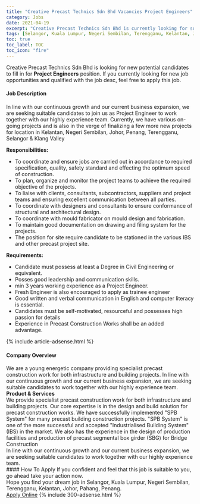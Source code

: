 ```yaml
---
title: "Creative Precast Technics Sdn Bhd Vacancies Project Engineers" 
category: Jobs 
date: 2021-04-19 
excerpt: "Creative Precast Technics Sdn Bhd is currently looking for suitable person to fill in the Project Engineers which based in Selangor, Kuala Lumpur, Negeri Sembilan, Terengganu, Kelantan, Johor, Pahang, Penang" 
tags: [Selangor, Kuala Lumpur, Negeri Sembilan, Terengganu, Kelantan, Johor, Pahang, Penang] 
toc: true 
toc_label: TOC 
toc_icon: "fire" 
--- 
```


<p>Creative Precast Technics Sdn Bhd is looking for new potential candidates to fill in for <b>Project Engineers</b> position. If you currently looking for new job opportunities and qualified with the job desc, feel free to apply this job.
</p><div><div><h4>Job Description</h4></div><div><div><span><div><p>In line with our continuous growth and our current business expansion, we are seeking suitable candidates to join us as Project Engineer to work together with our highly experience team. Currently, we have various on-going projects and is also in the verge of finalizing a few more new projects for location in Kelantan, Negeri Sembilan, Johor, Penang, Terengganu, Selangor &amp; Klang Valley</p><p><strong>Responsibilities:</strong></p><ul><li>To coordinate and ensure jobs are carried out in accordance to required specification, quality, safety standard and effecting the optimum speed of construction.</li><li>To plan, organize and monitor the project teams to achieve the required objective of the projects.</li><li>To liaise with clients, consultants, subcontractors, suppliers and project teams and ensuring excellent communication between all parties.</li><li>To coordinate with designers and consultants to ensure conformance of structural and architectural design.</li><li>To coordinate with mould fabricator on mould design and fabrication.</li><li>To maintain&#160;good documentation on drawing and filing system for the projects.</li><li>The position for site require candidate to be stationed in the various IBS and other precast project site.&#160;</li></ul><p><strong>Requirements:</strong></p><ul><li>Candidate must possess at least a Degree in Civil Engineering or equivalent.</li><li>Posses good leadership and communication skills.</li><li>min 3 years working experience as a Project Engineer.</li><li>Fresh Engineer is also encouraged to apply as trainee engineer</li><li>Good written and verbal communication in English and computer literacy is essential.</li><li>Candidates must be self-motivated, resourceful and possesses high passion for details</li><li>Experience in Precast Construction Works shall be an added advantage.&#160;</li></ul></div></span></div></div></div> 
{% include article-adsense.html %} 
<div><div><h4>Company Overview</h4></div><div><div><span><div><div>
<div>We are a young energetic company providing specialist precast construction work for both infrastructure and building projects. In line with our continuous growth and our current business expansion, we are seeking suitable candidates to work together with our highly experience team.</div>
</div>
<div><strong>Product &amp; Services</strong></div>
<div>
<div>We provide specialist precast construction work for both infrastructure and building projects. Our core expertise is in the design and build solution for precast construction works. We have successfully implemented "SPB System" for many precast building construction projects. "SPB System" is one of the more successful and accepted "Industrialised Building System" (IBS) in the market. We also has the experience in the design of production facilities and production of precast segmental box girder (SBG) for Bridge Construction</div>
<div>In line with our continuous growth and our current business expansion, we are seeking suitable candidates to work together with our highly experience team.&#160;</div>
</div></div></span></div></div></div> 
#### How To Apply 
If you confident and feel that this job is suitable to you, go ahead take your action now. <br/> 
Hope you find your dream job in Selangor, Kuala Lumpur, Negeri Sembilan, Terengganu, Kelantan, Johor, Pahang, Penang. <br/> 
<a href="https://www.jobstreet.com.my/en/job/project-engineers-4541970?jobId=jobstreet-my-job-4541970&" class="btn btn--info" target="_blank" rel="nofollow noopenner">Apply Online</a> 
{% include 300-adsense.html %} 